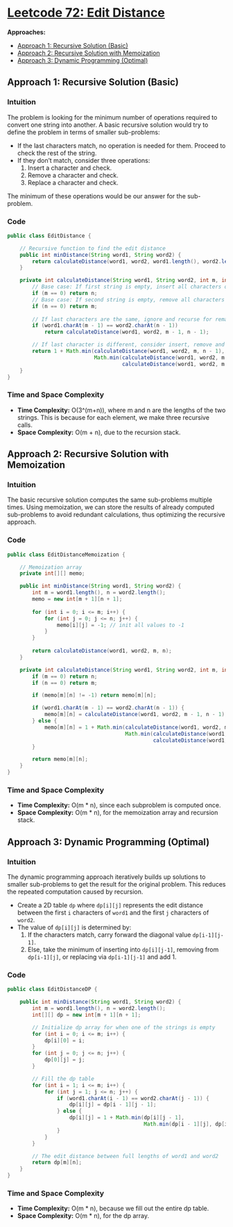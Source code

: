 # [Leetcode 72: Edit Distance](https://leetcode.com/problems/edit-distance/)

**Approaches:**
- [Approach 1: Recursive Solution (Basic)](#approach-1-recursive-solution-basic)
- [Approach 2: Recursive Solution with Memoization](#approach-2-recursive-solution-with-memoization)
- [Approach 3: Dynamic Programming (Optimal)](#approach-3-dynamic-programming-optimal)

## Approach 1: Recursive Solution (Basic)

### Intuition
The problem is looking for the minimum number of operations required to convert one string into another. A basic recursive solution would try to define the problem in terms of smaller sub-problems:
- If the last characters match, no operation is needed for them. Proceed to check the rest of the string.
- If they don’t match, consider three operations:
  1. Insert a character and check.
  2. Remove a character and check.
  3. Replace a character and check.

The minimum of these operations would be our answer for the sub-problem.

### Code
```java
public class EditDistance {

    // Recursive function to find the edit distance
    public int minDistance(String word1, String word2) {
        return calculateDistance(word1, word2, word1.length(), word2.length());
    }

    private int calculateDistance(String word1, String word2, int m, int n) {
        // Base case: If first string is empty, insert all characters of second string
        if (m == 0) return n;
        // Base case: If second string is empty, remove all characters of first string
        if (n == 0) return m;
        
        // If last characters are the same, ignore and recurse for remaining
        if (word1.charAt(m - 1) == word2.charAt(n - 1))
            return calculateDistance(word1, word2, m - 1, n - 1);

        // If last character is different, consider insert, remove and replace
        return 1 + Math.min(calculateDistance(word1, word2, m, n - 1), 
                            Math.min(calculateDistance(word1, word2, m - 1, n),
                                     calculateDistance(word1, word2, m - 1, n - 1)));
    }
}
```

### Time and Space Complexity
- **Time Complexity:** O(3^(m+n)), where m and n are the lengths of the two strings. This is because for each element, we make three recursive calls.
- **Space Complexity:** O(m + n), due to the recursion stack.

## Approach 2: Recursive Solution with Memoization

### Intuition
The basic recursive solution computes the same sub-problems multiple times. Using memoization, we can store the results of already computed sub-problems to avoid redundant calculations, thus optimizing the recursive approach.

### Code
```java
public class EditDistanceMemoization {

    // Memoization array
    private int[][] memo;

    public int minDistance(String word1, String word2) {
        int m = word1.length(), n = word2.length();
        memo = new int[m + 1][n + 1];
        
        for (int i = 0; i <= m; i++) {
            for (int j = 0; j <= n; j++) {
                memo[i][j] = -1; // init all values to -1
            }
        }
        
        return calculateDistance(word1, word2, m, n);
    }

    private int calculateDistance(String word1, String word2, int m, int n) {
        if (m == 0) return n;
        if (n == 0) return m;

        if (memo[m][n] != -1) return memo[m][n];

        if (word1.charAt(m - 1) == word2.charAt(n - 1)) {
            memo[m][n] = calculateDistance(word1, word2, m - 1, n - 1);
        } else {
            memo[m][n] = 1 + Math.min(calculateDistance(word1, word2, m, n - 1), 
                                      Math.min(calculateDistance(word1, word2, m - 1, n),
                                               calculateDistance(word1, word2, m - 1, n - 1)));
        }

        return memo[m][n];
    }
}
```

### Time and Space Complexity
- **Time Complexity:** O(m * n), since each subproblem is computed once.
- **Space Complexity:** O(m * n), for the memoization array and recursion stack.

## Approach 3: Dynamic Programming (Optimal)

### Intuition
The dynamic programming approach iteratively builds up solutions to smaller sub-problems to get the result for the original problem. This reduces the repeated computation caused by recursion.
- Create a 2D table `dp` where `dp[i][j]` represents the edit distance between the first `i` characters of `word1` and the first `j` characters of `word2`.
- The value of `dp[i][j]` is determined by:
  1. If the characters match, carry forward the diagonal value `dp[i-1][j-1]`.
  2. Else, take the minimum of inserting into `dp[i][j-1]`, removing from `dp[i-1][j]`, or replacing via `dp[i-1][j-1]` and add 1.

### Code
```java
public class EditDistanceDP {

    public int minDistance(String word1, String word2) {
        int m = word1.length(), n = word2.length();
        int[][] dp = new int[m + 1][n + 1];

        // Initialize dp array for when one of the strings is empty
        for (int i = 0; i <= m; i++) {
            dp[i][0] = i;
        }
        for (int j = 0; j <= n; j++) {
            dp[0][j] = j;
        }

        // Fill the dp table
        for (int i = 1; i <= m; i++) {
            for (int j = 1; j <= n; j++) {
                if (word1.charAt(i - 1) == word2.charAt(j - 1)) {
                    dp[i][j] = dp[i - 1][j - 1];
                } else {
                    dp[i][j] = 1 + Math.min(dp[i][j - 1], 
                                            Math.min(dp[i - 1][j], dp[i - 1][j - 1]));
                }
            }
        }

        // The edit distance between full lengths of word1 and word2
        return dp[m][n];
    }
}
```

### Time and Space Complexity
- **Time Complexity:** O(m * n), because we fill out the entire dp table.
- **Space Complexity:** O(m * n), for the dp array.

